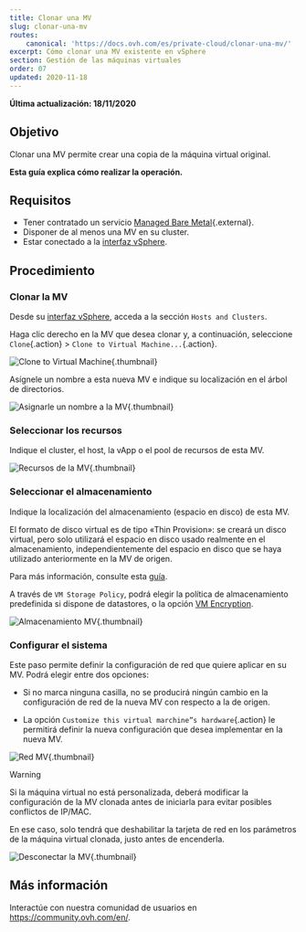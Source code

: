 ```yaml
---
title: Clonar una MV
slug: clonar-una-mv
routes:
    canonical: 'https://docs.ovh.com/es/private-cloud/clonar-una-mv/'
excerpt: Cómo clonar una MV existente en vSphere
section: Gestión de las máquinas virtuales
order: 07
updated: 2020-11-18
---
```


**Última actualización: 18/11/2020**

## Objetivo

Clonar una MV permite crear una copia de la máquina virtual original.

**Esta guía explica cómo realizar la operación.**

## Requisitos

- Tener contratado un servicio [Managed Bare Metal](https://www.ovhcloud.com/es-es/managed-bare-metal/){.external}.
- Disponer de al menos una MV en su cluster.
- Estar conectado a la [interfaz vSphere](../instalar_el_vsphere_client/).

## Procedimiento

### Clonar la MV

Desde su [interfaz vSphere](../instalar_el_vsphere_client/), acceda a la sección `Hosts and Clusters`.

Haga clic derecho en la MV que desea clonar y, a continuación, seleccione  `Clone`{.action} > `Clone to Virtual Machine...`{.action}. 

![Clone to Virtual Machine](images/clonevm01.png){.thumbnail}

Asígnele un nombre a esta nueva MV e indique su localización en el árbol de directorios.

![Asignarle un nombre a la MV](images/clonevm02.png){.thumbnail}

### Seleccionar los recursos

Indique el cluster, el host, la vApp o el pool de recursos de esta MV.

![Recursos de la MV](images/clonevm03.png){.thumbnail}

### Seleccionar el almacenamiento

Indique la localización del almacenamiento (espacio en disco) de esta MV. 

El formato de disco virtual es de tipo «Thin Provision»: se creará un disco virtual, pero solo utilizará el espacio en disco usado realmente en el almacenamiento, independientemente del espacio en disco que se haya utilizado anteriormente en la MV de origen.

Para más información, consulte esta [guía](../elegir-un-formato-de-disco/).

A través de `VM Storage Policy`, podrá elegir la política de almacenamiento predefinida si dispone de datastores, o la opción [VM Encryption](../vm-encrypt/).

![Almacenamiento MV](images/clonevm04.png){.thumbnail}

### Configurar el sistema

Este paso permite definir la configuración de red que quiere aplicar en su MV. Podrá elegir entre dos opciones:

- Si no marca ninguna casilla, no se producirá ningún cambio en la configuración de red de la nueva MV con respecto a la de origen.

- La opción `Customize this virtual marchine”s hardware`{.action} le permitirá definir la nueva configuración que desea implementar en la nueva MV.

![Red MV](images/clonevm05.png){.thumbnail}

> [!warning]
>
> Si la máquina virtual no está personalizada, deberá modificar la configuración de la MV clonada antes de iniciarla para evitar posibles conflictos de IP/MAC. 
>
>En ese caso, solo tendrá que deshabilitar la tarjeta de red en los parámetros de la máquina virtual clonada, justo antes de encenderla.
>
>![Desconectar la MV](images/clonevm06.png){.thumbnail}
>

## Más información

Interactúe con nuestra comunidad de usuarios en <https://community.ovh.com/en/>.
